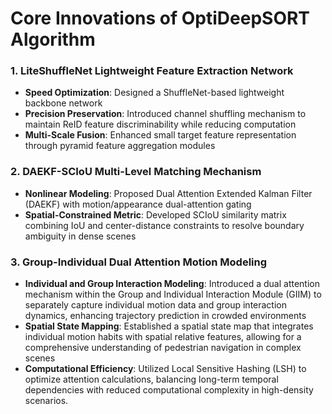 # Core Innovations of OptiDeepSORT Algorithm

### 1. LiteShuffleNet Lightweight Feature Extraction Network  
- **Speed Optimization**: Designed a ShuffleNet-based lightweight backbone network
- **Precision Preservation**: Introduced channel shuffling mechanism to maintain ReID feature discriminability while reducing computation
- **Multi-Scale Fusion**: Enhanced small target feature representation through pyramid feature aggregation modules  

### 2. DAEKF-SCIoU Multi-Level Matching Mechanism  
- **Nonlinear Modeling**: Proposed Dual Attention Extended Kalman Filter (DAEKF) with motion/appearance dual-attention gating
- **Spatial-Constrained Metric**: Developed SCIoU similarity matrix combining IoU and center-distance constraints to resolve boundary ambiguity in dense scenes  

### 3. Group-Individual Dual Attention Motion Modeling  
- **Individual and Group Interaction Modeling**: Introduced a dual attention mechanism within the Group and Individual Interaction Module (GIIM) to separately capture individual motion data and group interaction dynamics, enhancing trajectory prediction in crowded environments
- **Spatial State Mapping**: Established a spatial state map that integrates individual motion habits with spatial relative features, allowing for a comprehensive understanding of pedestrian navigation in complex scenes
- **Computational Efficiency**: Utilized Local Sensitive Hashing (LSH) to optimize attention calculations, balancing long-term temporal dependencies with reduced computational complexity in high-density scenarios.  
